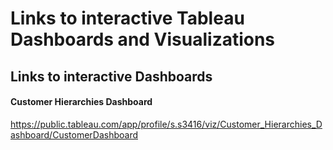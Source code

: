 # Links to **interactive** Tableau Dashboards and Visualizations

## Links to interactive Dashboards
#### Customer Hierarchies Dashboard 

https://public.tableau.com/app/profile/s.s3416/viz/Customer_Hierarchies_Dashboard/CustomerDashboard 
